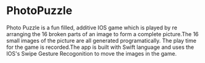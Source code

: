 # PhotoPuzzle
Photo Puzzle is a fun filled, additive IOS game which is played by re arranging the 16 broken parts of an image to form a complete picture.The 16 small images of the picture are all generated programatically. The play time for the game is recorded.The app is built with Swift language and uses the IOS's Swipe Gesture Recogonition to move the images in the game.

